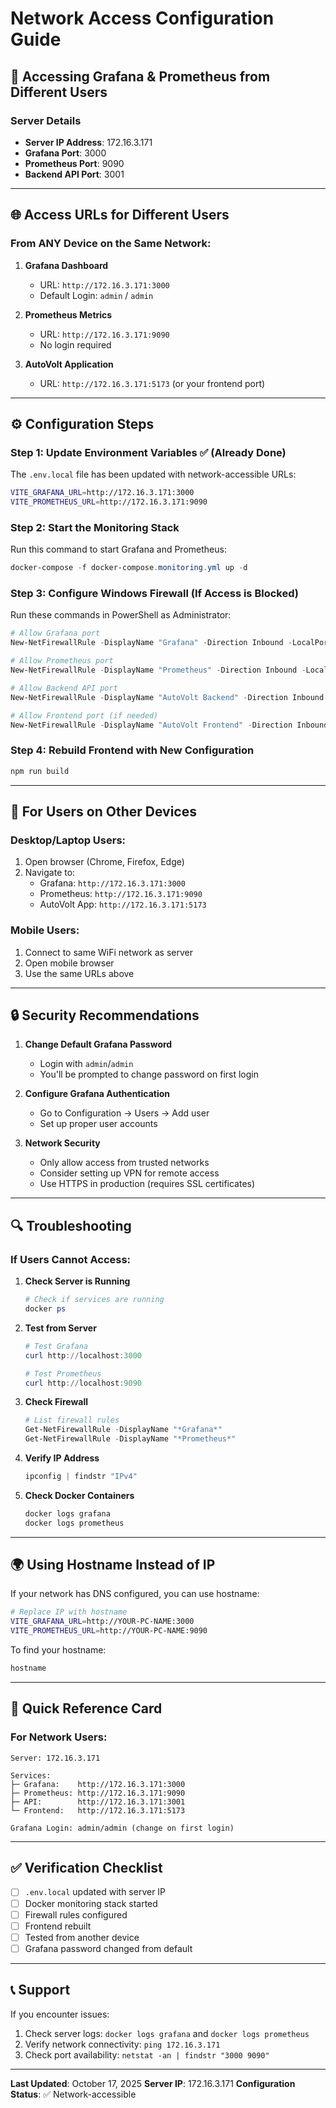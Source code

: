 # Network Access Configuration Guide

## 📡 Accessing Grafana & Prometheus from Different Users

### Server Details
- **Server IP Address**: 172.16.3.171
- **Grafana Port**: 3000
- **Prometheus Port**: 9090
- **Backend API Port**: 3001

---

## 🌐 Access URLs for Different Users

### From ANY Device on the Same Network:

1. **Grafana Dashboard**
   - URL: `http://172.16.3.171:3000`
   - Default Login: `admin` / `admin`
   
2. **Prometheus Metrics**
   - URL: `http://172.16.3.171:9090`
   - No login required

3. **AutoVolt Application**
   - URL: `http://172.16.3.171:5173` (or your frontend port)

---

## ⚙️ Configuration Steps

### Step 1: Update Environment Variables ✅ (Already Done)
The `.env.local` file has been updated with network-accessible URLs:
```bash
VITE_GRAFANA_URL=http://172.16.3.171:3000
VITE_PROMETHEUS_URL=http://172.16.3.171:9090
```

### Step 2: Start the Monitoring Stack
Run this command to start Grafana and Prometheus:
```powershell
docker-compose -f docker-compose.monitoring.yml up -d
```

### Step 3: Configure Windows Firewall (If Access is Blocked)
Run these commands in PowerShell as Administrator:

```powershell
# Allow Grafana port
New-NetFirewallRule -DisplayName "Grafana" -Direction Inbound -LocalPort 3000 -Protocol TCP -Action Allow

# Allow Prometheus port
New-NetFirewallRule -DisplayName "Prometheus" -Direction Inbound -LocalPort 9090 -Protocol TCP -Action Allow

# Allow Backend API port
New-NetFirewallRule -DisplayName "AutoVolt Backend" -Direction Inbound -LocalPort 3001 -Protocol TCP -Action Allow

# Allow Frontend port (if needed)
New-NetFirewallRule -DisplayName "AutoVolt Frontend" -Direction Inbound -LocalPort 5173 -Protocol TCP -Action Allow
```

### Step 4: Rebuild Frontend with New Configuration
```powershell
npm run build
```

---

## 👥 For Users on Other Devices

### Desktop/Laptop Users:
1. Open browser (Chrome, Firefox, Edge)
2. Navigate to:
   - Grafana: `http://172.16.3.171:3000`
   - Prometheus: `http://172.16.3.171:9090`
   - AutoVolt App: `http://172.16.3.171:5173`

### Mobile Users:
1. Connect to same WiFi network as server
2. Open mobile browser
3. Use the same URLs above

---

## 🔒 Security Recommendations

1. **Change Default Grafana Password**
   - Login with `admin`/`admin`
   - You'll be prompted to change password on first login

2. **Configure Grafana Authentication**
   - Go to Configuration → Users → Add user
   - Set up proper user accounts

3. **Network Security**
   - Only allow access from trusted networks
   - Consider setting up VPN for remote access
   - Use HTTPS in production (requires SSL certificates)

---

## 🔍 Troubleshooting

### If Users Cannot Access:

1. **Check Server is Running**
   ```powershell
   # Check if services are running
   docker ps
   ```

2. **Test from Server**
   ```powershell
   # Test Grafana
   curl http://localhost:3000
   
   # Test Prometheus
   curl http://localhost:9090
   ```

3. **Check Firewall**
   ```powershell
   # List firewall rules
   Get-NetFirewallRule -DisplayName "*Grafana*"
   Get-NetFirewallRule -DisplayName "*Prometheus*"
   ```

4. **Verify IP Address**
   ```powershell
   ipconfig | findstr "IPv4"
   ```

5. **Check Docker Containers**
   ```powershell
   docker logs grafana
   docker logs prometheus
   ```

---

## 🌍 Using Hostname Instead of IP

If your network has DNS configured, you can use hostname:
```bash
# Replace IP with hostname
VITE_GRAFANA_URL=http://YOUR-PC-NAME:3000
VITE_PROMETHEUS_URL=http://YOUR-PC-NAME:9090
```

To find your hostname:
```powershell
hostname
```

---

## 📱 Quick Reference Card

### For Network Users:
```
Server: 172.16.3.171

Services:
├─ Grafana:    http://172.16.3.171:3000
├─ Prometheus: http://172.16.3.171:9090
├─ API:        http://172.16.3.171:3001
└─ Frontend:   http://172.16.3.171:5173

Grafana Login: admin/admin (change on first login)
```

---

## ✅ Verification Checklist

- [ ] `.env.local` updated with server IP
- [ ] Docker monitoring stack started
- [ ] Firewall rules configured
- [ ] Frontend rebuilt
- [ ] Tested from another device
- [ ] Grafana password changed from default

---

## 📞 Support

If you encounter issues:
1. Check server logs: `docker logs grafana` and `docker logs prometheus`
2. Verify network connectivity: `ping 172.16.3.171`
3. Check port availability: `netstat -an | findstr "3000 9090"`

---

**Last Updated**: October 17, 2025
**Server IP**: 172.16.3.171
**Configuration Status**: ✅ Network-accessible
